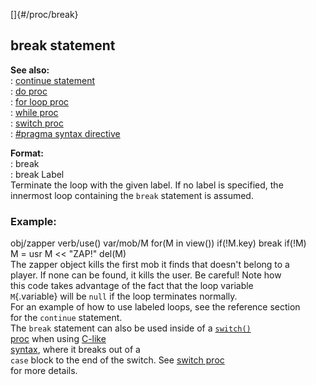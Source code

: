 []{#/proc/break}    
## break statement    
**See also:**    
:   [continue statement](ref/proc/continue)    
:   [do proc](ref/proc/do)    
:   [for loop proc](ref/proc/for/loop)    
:   [while proc](ref/proc/while)    
:   [switch proc](ref/proc/switch)    
:   [#pragma syntax directive](ref/DM/preprocessor/pragma/syntax)    
<!-- -->    
**Format:**    
:   break    
:   break Label    
Terminate the loop with the given label. If no label is specified, the    
innermost loop containing the `break` statement is assumed.    
### Example:    
obj/zapper verb/use() var/mob/M for(M in view()) if(!M.key) break if(!M)    
M = usr M \<\< \"ZAP!\" del(M)    
The zapper object kills the first mob it finds that doesn\'t belong to a    
player. If none can be found, it kills the user. Be careful! Note how    
this code takes advantage of the fact that the loop variable    
`M`{.variable} will be `null` if the loop terminates normally.    
For an example of how to use labeled loops, see the reference section    
for the `continue` statement.    
The `break` statement can also be used inside of a [`switch()`    
proc](ref/proc/switch) when using [C-like    
syntax](ref/DM/preprocessor/pragma/syntax), where it breaks out of a    
`case` block to the end of the switch. See [switch proc](ref/proc/switch)    
for more details.  